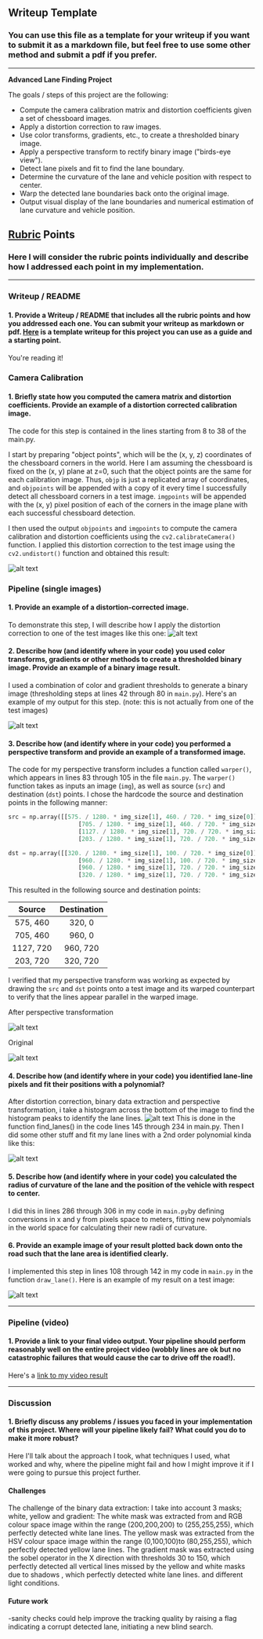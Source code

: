 ## Writeup Template

### You can use this file as a template for your writeup if you want to submit it as a markdown file, but feel free to use some other method and submit a pdf if you prefer.

---

**Advanced Lane Finding Project**

The goals / steps of this project are the following:

* Compute the camera calibration matrix and distortion coefficients given a set of chessboard images.
* Apply a distortion correction to raw images.
* Use color transforms, gradients, etc., to create a thresholded binary image.
* Apply a perspective transform to rectify binary image ("birds-eye view").
* Detect lane pixels and fit to find the lane boundary.
* Determine the curvature of the lane and vehicle position with respect to center.
* Warp the detected lane boundaries back onto the original image.
* Output visual display of the lane boundaries and numerical estimation of lane curvature and vehicle position.

[//]: # (Image References)

[image1]: ./examples/undistort_output.png "Undistorted"
[image2]: ./output_images/undistorted_images/Figure_1.png "Undistorted image"
[image3]: ./output_images/binary/Figure_1.png "Binary Example"
[image4]: ./output_images/perspective_transform/Figure_1.png "perspective transform"
[image4-1]: ./output_images/Unperspective/Figure_1.png "original"
[image5-1]: ./output_images/histogram/histogram_1.png "histogram"
[image5]: ./examples/color_fit_lines.jpg "Fit Visual"
[image6]: ./output_images/video.png "Output"
[video1]: ./project_video.mp4 "Video"

## [Rubric](https://review.udacity.com/#!/rubrics/571/view) Points

### Here I will consider the rubric points individually and describe how I addressed each point in my implementation.  

---

### Writeup / README

#### 1. Provide a Writeup / README that includes all the rubric points and how you addressed each one.  You can submit your writeup as markdown or pdf.  [Here](https://github.com/udacity/CarND-Advanced-Lane-Lines/blob/master/writeup_template.md) is a template writeup for this project you can use as a guide and a starting point.  

You're reading it!

### Camera Calibration

#### 1. Briefly state how you computed the camera matrix and distortion coefficients. Provide an example of a distortion corrected calibration image.

The code for this step is contained in the lines starting from 8 to 38 of the main.py.

I start by preparing "object points", which will be the (x, y, z) coordinates of the chessboard corners in the world. Here I am assuming the chessboard is fixed on the (x, y) plane at z=0, such that the object points are the same for each calibration image.  Thus, `objp` is just a replicated array of coordinates, and `objpoints` will be appended with a copy of it every time I successfully detect all chessboard corners in a test image.  `imgpoints` will be appended with the (x, y) pixel position of each of the corners in the image plane with each successful chessboard detection.  

I then used the output `objpoints` and `imgpoints` to compute the camera calibration and distortion coefficients using the `cv2.calibrateCamera()` function.  I applied this distortion correction to the test image using the `cv2.undistort()` function and obtained this result: 

![alt text][image1]

### Pipeline (single images)

#### 1. Provide an example of a distortion-corrected image.

To demonstrate this step, I will describe how I apply the distortion correction to one of the test images like this one:
![alt text][image2]

#### 2. Describe how (and identify where in your code) you used color transforms, gradients or other methods to create a thresholded binary image.  Provide an example of a binary image result.

I used a combination of color and gradient thresholds to generate a binary image (thresholding steps at lines 42 through 80 in `main.py`).  Here's an example of my output for this step.  (note: this is not actually from one of the test images)

![alt text][image3]

#### 3. Describe how (and identify where in your code) you performed a perspective transform and provide an example of a transformed image.

The code for my perspective transform includes a function called `warper()`, which appears in lines 83 through 105 in the file `main.py`.  The `warper()` function takes as inputs an image (`img`), as well as source (`src`) and destination (`dst`) points.  I chose the hardcode the source and destination points in the following manner:

```python
src = np.array([[575. / 1280. * img_size[1], 460. / 720. * img_size[0]],
                    [705. / 1280. * img_size[1], 460. / 720. * img_size[0]],
                    [1127. / 1280. * img_size[1], 720. / 720. * img_size[0]],
                    [203. / 1280. * img_size[1], 720. / 720. * img_size[0]]], np.float32)

dst = np.array([[320. / 1280. * img_size[1], 100. / 720. * img_size[0]],
                    [960. / 1280. * img_size[1], 100. / 720. * img_size[0]],
                    [960. / 1280. * img_size[1], 720. / 720. * img_size[0]],
                    [320. / 1280. * img_size[1], 720. / 720. * img_size[0]]], np.float32)

```

This resulted in the following source and destination points:

| Source        | Destination   | 
|:-------------:|:-------------:| 
| 575, 460      | 320, 0        | 
| 705, 460      | 960, 0       |
| 1127, 720     | 960, 720      |
| 203, 720      | 320, 720        |

I verified that my perspective transform was working as expected by drawing the `src` and `dst` points onto a test image and its warped counterpart to verify that the lines appear parallel in the warped image.

After perspective transformation 

![alt text][image4] 

Original 

![alt text][image4-1]

#### 4. Describe how (and identify where in your code) you identified lane-line pixels and fit their positions with a polynomial?

After distortion correction, binary data extraction and perspective transformation, i take a histogram across the bottom of the image to find the histogram peaks to identify the lane lines.
![alt text][image5-1]
This is done in the function find_lanes() in the code lines 145 through 234 in main.py.
Then I did some other stuff and fit my lane lines with a 2nd order polynomial kinda like this:

![alt text][image5]

#### 5. Describe how (and identify where in your code) you calculated the radius of curvature of the lane and the position of the vehicle with respect to center.

I did this in lines 286 through 306 in my code in `main.py`by defining conversions in x and y from pixels space to meters, fitting new polynomials in the world space for calculating their new radii of curvature.

#### 6. Provide an example image of your result plotted back down onto the road such that the lane area is identified clearly.

I implemented this step in lines 108 through 142 in my code in `main.py` in the function `draw_lane()`.  Here is an example of my result on a test image:

![alt text][image6]

---

### Pipeline (video)

#### 1. Provide a link to your final video output.  Your pipeline should perform reasonably well on the entire project video (wobbly lines are ok but no catastrophic failures that would cause the car to drive off the road!).

Here's a [link to my video result](./project_video_lanes.mp4)

---

### Discussion

#### 1. Briefly discuss any problems / issues you faced in your implementation of this project.  Where will your pipeline likely fail?  What could you do to make it more robust?

Here I'll talk about the approach I took, what techniques I used, what worked and why, where the pipeline might fail and how I might improve it if I were going to pursue this project further.  

#### Challenges
The challenge of the binary data extraction: I take into account 3 masks; white, yellow and gradient:
The white mask was extracted from and RGB colour space image within the range (200,200,200) to (255,255,255), which perfectly detected white lane lines.
The yellow mask was extracted from the HSV colour space image within the range (0,100,100)to (80,255,255), which perfectly detected yellow lane lines.
The gradient mask was extracted using the sobel operator in the X direction with thresholds 30 to 150, which perfectly detected all vertical lines missed by the yellow and white masks due to shadows , which perfectly detected white lane lines. and different light conditions.

#### Future work
-sanity checks could help improve the tracking quality by raising a flag indicating a corrupt detected lane, initiating a new blind search.





